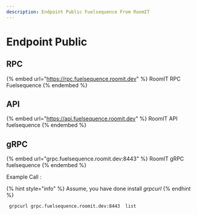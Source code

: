 ```yaml
---
description: Endpoint Public Fuelsequence From RoomIT
---
```


# Endpoint Public

## RPC
{% embed url="https://rpc.fuelsequence.roomit.dev" %}
RoomIT RPC Fuelsequence
{% endembed %}

## API
{% embed url="https://api.fuelsequence.roomit.dev" %}
RoomIT API fuelsequence
{% endembed %}

## gRPC
{% embed url="grpc.fuelsequence.roomit.dev:8443" %}
RoomIT gRPC fuelsequence
{% endembed %}

Example Call :

{% hint style="info" %}
Assume, you have done install _grpcurl_
{% endhint %}

```bash
 grpcurl grpc.fuelsequence.roomit.dev:8443  list
```

